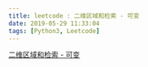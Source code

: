 ```yaml
---
title: leetcode : 二维区域和检索 - 可变
date: 2019-05-29 11:33:04
tags: [Python3, Leetcode]
---
```


[二维区域和检索 - 可变](https://leetcode-cn.com/problems/range-sum-query-2d-mutable/)


